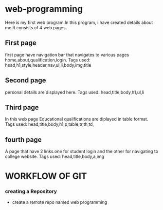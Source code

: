 # web-programming
Here is my first web program.In this program, i have created details about me.It consists of 4 web pages.
## First page 
first page have navigation bar that navigates to various pages home,about,qualification,login.
   Tags used: head,h1,style,header,nav,ul,li,body,img,title
## Second page
personal details are displayed here.
    Tags used: head,title,body,h1,ul,li
## Third page
In this web page Educational qualifications are diplayed in table format.
    Tags used: head,title,body,h1,p,table,tr,th,td,
## fourth page
A page that have 2 links.one for student login and the other for navigating to college website.
    Tags used: head,title,body,a,img
    
# WORKFLOW OF GIT

### creating a Repository
- create a remote repo named web programming

